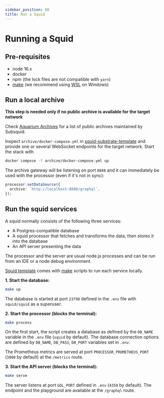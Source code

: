 ```yaml
---
sidebar_position: 60
title: Run a Squid
---
```



# Running a Squid

## Pre-requisites

- node 16.x
- docker
- npm (the lock files are not compatible with `yarn`)
- [make](https://www.gnu.org/software/make/) (we recommend using [WSL](https://docs.microsoft.com/en-us/windows/wsl/) on Windows)

## Run a local archive

**This step is needed only if no public archive is available for the target network** 

Check [Aquarium Archives](https://app.subsquid.io/aquarium/archives) for a list of public archives maintained by Subsquid.

Inspect `archive/docker-compose.yml` in [squid-substrate-template](https://github.com/subsquid/squid-substrate-template)
and provide one or several WebSocket endpoints for the target network. Start the stack with

```bash
docker compose -f archive/docker-compose.yml up
```

The archive gateway will be listening on port `8888` and it can immediately be used with the processor (even if it's not in sync):

```typescript
processor.setDataSource({
  archive: `http://localhost:8888/graphql`,
});
```

## Run the squid services

A squid normally consists of the following three services:

- A Postgres-compatible database
- A squid processor that fetches and transforms the data, then stores it into the database
- An API server presenting the data

The processor and the server are usual node.js processes and can be run from an IDE or a node debug environment. 

[Squid template](https://github.com/subsquid/squid-substrate-template) comes with [make](https://www.gnu.org/software/make/) scripts to run each service locally.


**1. Start the database:**
```bash
make up
```
The database is started at port `23798` defined in the `.env` file with `squid/squid` as a superuser.

**2. Start the processor (blocks the terminal):**
```bash
make process
```
On the first start, the script creates a database as defined by the `DB_NAME` variable in the `.env` file (`squid` by default).
The database connection options are defined by `DB_NAME`, `DB_PASS`, `DB_PORT` variables set in `.env`.

The Prometheus metrics are served at port `PROCESSOR_PROMETHEUS_PORT` (`3000` by default) at the `/metrics` route.

**3. Start the API server (blocks the terminal):**

```bash
make serve
```
The server listens at port `GQL_PORT` defined in `.env` (`4350` by default). The endpoint and the playground are available at the `/graphql` route.
